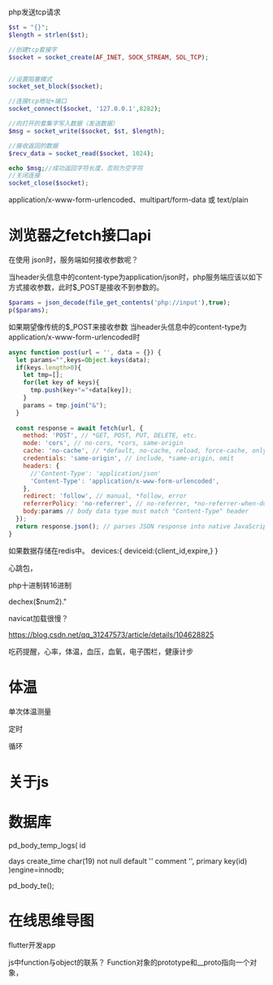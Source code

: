 php发送tcp请求




```php
$st = "{}";
$length = strlen($st);

//创建tcp套接字
$socket = socket_create(AF_INET, SOCK_STREAM, SOL_TCP);


//设置阻塞模式
socket_set_block($socket);

//连接tcp地址+端口
socket_connect($socket, '127.0.0.1',8282);

//向打开的套集字写入数据（发送数据）
$msg = socket_write($socket, $st, $length);

//接收返回的数据
$recv_data = socket_read($socket, 1024);

echo $msg;//成功返回字符长度，否则为空字符
//关闭连接
socket_close($socket);
```


application/x-www-form-urlencoded、multipart/form-data 或 text/plain


# 浏览器之fetch接口api


在使用
json时，服务端如何接收参数呢？

当header头信息中的content-type为application/json时，php服务端应该以如下方式接收参数，此时$_POST是接收不到参数的。
```php
$params = json_decode(file_get_contents('php://input'),true);
p($params);
```

如果期望像传统的$_POST来接收参数
当header头信息中的content-type为application/x-www-form-urlencoded时


```js
async function post(url = '', data = {}) {
  let params="",keys=Object.keys(data);
  if(keys.length>0){
    let tmp=[];
    for(let key of keys){
      tmp.push(key+"="+data[key]);
    }
    params = tmp.join("&");
  }
  
  const response = await fetch(url, {
    method: 'POST', // *GET, POST, PUT, DELETE, etc.
    mode: 'cors', // no-cors, *cors, same-origin
    cache: 'no-cache', // *default, no-cache, reload, force-cache, only-if-cached
    credentials: 'same-origin', // include, *same-origin, omit
    headers: {
      //'Content-Type': 'application/json'
      'Content-Type': 'application/x-www-form-urlencoded',
    },
    redirect: 'follow', // manual, *follow, error
    referrerPolicy: 'no-referrer', // no-referrer, *no-referrer-when-downgrade, origin, origin-when-cross-origin, same-origin, strict-origin, strict-origin-when-cross-origin, unsafe-url
    body:params // body data type must match "Content-Type" header
  });
  return response.json(); // parses JSON response into native JavaScript objects
}
```






如果数据存储在redis中。
devices:{
	deviceid:{client_id,expire,}
}


心跳包，





php十进制转16进制

dechex($num2)."



navicat加载很慢？


https://blog.csdn.net/qq_31247573/article/details/104628825





吃药提醒，心率，体温，血压，血氧，电子围栏，健康计步


# 体温
单次体温测量

定时

循环





# 关于js



# 数据库

pd_body_temp_logs(
id

days
create_time char(19) not null default '' comment '',
primary key(id)
)engine=innodb;

pd_body_te();















# 在线思维导图



flutter开发app


js中function与object的联系？
Function对象的prototype和__proto指向一个对象，

